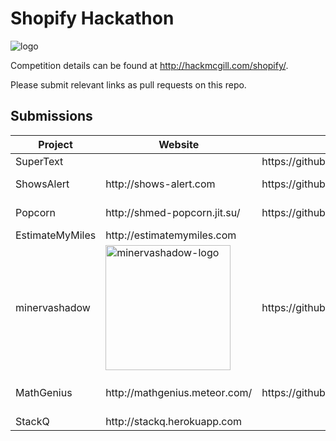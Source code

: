 # Shopify Hackathon

![logo](http://hackmcgill.com/images/logo.png)

Competition details can be found at http://hackmcgill.com/shopify/.

Please submit relevant links as pull requests on this repo.

## Submissions

<table>
  <thead>
    <tr>
      <th>Project</th>
      <th>Website</th>
      <th>Repository</th>
      <th>Team Members</th>
    </tr>
  </thead>
  <tbody>
    <tr>
      <td>SuperText</td>
      <td></td>
      <td>https://github.com/bsansouci/hack-mcgill</td>
      <td><a href='https://github.com/bsansouci'>@bsansouci</a></td>
    </tr>
    <tr>
      <td>ShowsAlert</td>
      <td>http://shows-alert.com</td>
      <td>https://github.com/michaelchum/shows-alert</td>
      <td>
       <a href='https://github.com/michaelchum'>@michaelchum</a>
       <a href='https://github.com/ueg1990'>@ueg1990</a>
      </td>
    </tr>
    <tr>
      <td>Popcorn</td>
      <td>http://shmed-popcorn.jit.su/</td>
      <td>https://github.com/mac-adam-chaieb/popcorn</td>
      <td><a href='https://github.com/mac-adam-chaieb'>@mac-adam-chaieb</a></td>
    </tr>
    <tr>
      <td>EstimateMyMiles</td>
      <td>http://estimatemymiles.com</td>
      <td></td>
      <td><a href='https://github.com/dellsystem'>@dellsystem</a></td>
    </tr>
    <tr>
      <td>minervashadow</td>
      <td>
        <a href='https://shadow-c4labz.rhcloud.com'>
          <img width="200px" height="200px" alt="minervashadow-logo" src="http://bit.ly/minervashadow-logo">
        </a>
      </td>
      <td>https://github.com/cadesalaberry/minervashadow</td>
      <td>
       <a href='https://github.com/cadesalaberry'>@cadesalaberry</a>
      </td>
    </tr>
    <tr>
      <td>MathGenius</td>
      <td>http://mathgenius.meteor.com/</td>
      <td>https://github.com/wetmore/MathGenius</td>
      <td>
        <a href='https://github.com/wetmore'>@wetmore</a>
        <a href='https://github.com/DeepanjanRoy'>@DeepanjanRoy</a>
        <a href='https://github.com/samijabar'>@samijabar</a>
      </td>
    </tr>
    <tr>
      <td>StackQ</td>
      <td>http://stackq.herokuapp.com</td>
      <td></td>
      <td><a href='https://github.com/xldenis'>@xldenis</a></td>
    </tr>
  </tbody>
</table>

